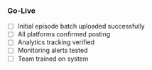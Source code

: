 ### Go-Live
- [ ] Initial episode batch uploaded successfully
- [ ] All platforms confirmed posting
- [ ] Analytics tracking verified
- [ ] Monitoring alerts tested
- [ ] Team trained on system
